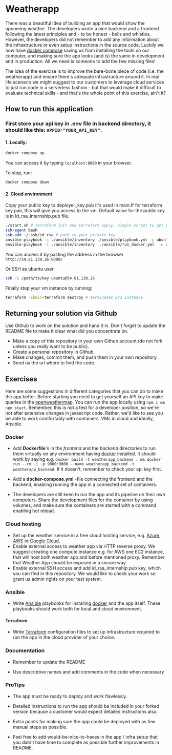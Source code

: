 # Weatherapp

There was a beautiful idea of building an app that would show the upcoming weather. The developers wrote a nice backend and a frontend following the latest principles and - to be honest - bells and whistles. However, the developers did not remember to add any information about the infrastructure or even setup instructions in the source code.
Luckily we now have [docker compose](https://docs.docker.com/compose/) saving us from installing the tools on our computer, and making sure the app looks (and is) the same in development and in production. All we need is someone to add the few missing files!

The idea of the exercise is to improve the bare-bone piece of code (i.e. the weatherapp) and ensure there's adequate infrastructure around it. 
In real life scenario we might suggest to our customers to leverage cloud services to just run code in a serverless fashion - but that would make it difficult to evaluate technical skills - and that's the whole point of this exercise, ain't it? 

## How to run this application
### First store your api key in .env file in backend directory, it should like this: ```APPID="YOUR_API_KEY"```.
#### 1. Locally:
``` sh
docker compose up
```
You can access it by typing ```localhost:8080``` in your browser. 

To stop, run:
``` sh
docker compose down
```
#### 2. Cloud environment
Copy your public key to deployer_key.pub it's used in main.tf for terraform key pair, this will give you access to the vm. Default value for the public key is in id_rsa_internship.pub file.
``` sh
./start.sh # terraform init and terraform apply, simple script to get public ip addres for vm
ssh-agent bash
ssh-add ~/.ssh/id_rsa # path to your private key
ansible-playbook -i ./ansible/inventory ./ansible/playbook.yml -u ubuntu # playbook which prepares environment
ansible-playbook -i ./ansible/inventory  ./ansible/run_docker.yml  -u ubuntu # playbook which runs docker compose up
```
You can access it by pasting the address in the browser   
```http://54.81.138.26:8080/```

Or SSH as ubuntu user
```sh
ssh -i /path/to/key ubuntu@54.81.138.26
```
Finally stop your vm instance by running:
``` sh
terraform -chdir=terraform destroy # terminates EC2 instance
```


## Returning your solution via Github
Use Github to work on the solution and hand it in. Don't forget to update the README file to make it clear what did you concentrate on.

* Make a copy of this repository in your own Github account (do not fork unless you really want to be public).
* Create a personal repository in Github.
* Make changes, commit them, and push them in your own repository.
* Send us the url where to find the code.

## Exercises

Here are some suggestions in different categories that you can do to make the app better. Before starting you need to get yourself an API key to make queries in the [openweathermap](http://openweathermap.org/). You can run the app locally using `npm i && npm start`.
Remember, this is not a test for a developer position, so we're not after extensive changes in javascript code. Rather, we'd like to see you be able to work comfortably with containers, VMs in cloud and ideally, Ansible.

### Docker

* Add **Dockerfile**'s in the *frontend* and the *backend* directories to run them virtually on any environment having [docker](https://www.docker.com/) installed. It should work by saying e.g. `docker build -t weatherapp_backend . && docker run --rm -i -p 9000:9000 --name weatherapp_backend -t weatherapp_backend`. If it doesn't, remember to check your api key first.

* Add a **docker-compose.yml** -file connecting the frontend and the backend, enabling running the app in a connected set of containers.

* The developers are still keen to run the app and its pipeline on their own computers. Share the development files for the container by using volumes, and make sure the containers are started with a command enabling hot reload.

### Cloud hosting

* Set up the weather service in a free cloud hosting service, e.g. [Azure](https://azure.microsoft.com/en-us/free/), [AWS](https://aws.amazon.com/free/) or [Google Cloud](https://cloud.google.com/free/).
* Enable external access to weather app via HTTP reverse proxy. We suggest creating one compute instance e.g. for AWS one EC2 instance, that will host both weather app and before mentioned proxy. Remember that Weather App should be exposed in a secure way.
* Enable external SSH access and add id_rsa_internship.pub key, which you can find in this repository. We would like to check your work so grant us admin rights on your test system.

### Ansible

* Write [Ansible](http://docs.ansible.com/ansible/intro.html) playbooks for installing [docker](https://www.docker.com/) and the app itself. These playbooks should work both for local and cloud environment.

#### Terraform

* Write [Terraform](https://www.terraform.io/) configuration files to set up infrastructure required to run the app in the cloud provider of your choice.

### Documentation

* Remember to update the README

* Use descriptive names and add comments in the code when necessary

### ProTips

* The app must be ready to deploy and work flawlessly.

* Detailed instructions to run the app should be included in your forked version because a customer would expect detailed instructions also.

* Extra points for making sure the app could be deployed with as few manual steps as possible.

* Feel free to add would-be-nice-to-haves in the app / infra setup that you didn't have time to complete as possible further improvements in README.
